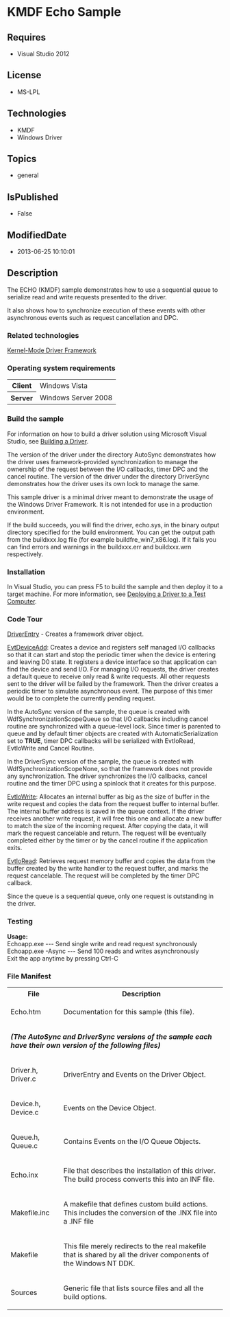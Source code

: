 # KMDF Echo Sample
## Requires
* Visual Studio 2012
## License
* MS-LPL
## Technologies
* KMDF
* Windows Driver
## Topics
* general
## IsPublished
* False
## ModifiedDate
* 2013-06-25 10:10:01
## Description

<div id="mainSection">
<p>The ECHO (KMDF) sample demonstrates how to use a sequential queue to serialize read and write requests presented to the driver.
</p>
<p>It also shows how to synchronize execution of these events with other asynchronous events such as request cancellation and DPC.</p>
<h3>Related technologies</h3>
<a href="http://msdn.microsoft.com/en-us/library/windows/hardware/ff544396">Kernel-Mode Driver Framework</a>
<h3>Operating system requirements</h3>
<table>
<tbody>
<tr>
<th>Client</th>
<td><dt>Windows&nbsp;Vista </dt></td>
</tr>
<tr>
<th>Server</th>
<td><dt>Windows Server&nbsp;2008 </dt></td>
</tr>
</tbody>
</table>
<h3>Build the sample</h3>
<p>For information on how to build a driver solution using Microsoft Visual Studio, see
<a href="http://msdn.microsoft.com/en-us/library/windows/hardware/ff554644">Building a Driver</a>.</p>
<p>The version of the driver under the directory AutoSync demonstrates how the driver uses framework-provided synchronization to manage the ownership of the request between the I/O callbacks, timer DPC and the cancel routine. The version of the driver under
 the directory DriverSync demonstrates how the driver uses its own lock to manage the same.</p>
<p>This sample driver is a minimal driver meant to demonstrate the usage of the Windows Driver Framework. It is not intended for use in a production environment.
</p>
<p>If the build succeeds, you will find the driver, echo.sys, in the binary output directory specified for the build environment. You can get the output path from the buildxxx.log file (for example buildfre_win7_x86.log). If it fails you can find errors and
 warnings in the buildxxx.err and buildxxx.wrn respectively. </p>
<h3><a id="installation"></a><a id="INSTALLATION"></a>Installation</h3>
<p>In Visual Studio, you can press F5 to build the sample and then deploy it to a target machine. For more information, see
<a href="http://msdn.microsoft.com/en-us/library/windows/hardware/hh454834">Deploying a Driver to a Test Computer</a>.</p>
<h3><a id="code_tour"></a><a id="CODE_TOUR"></a>Code Tour</h3>
<p><u>DriverEntry</u> - Creates a framework driver object.</p>
<p><u>EvtDeviceAdd</u>: Creates a device and registers self managed I/O callbacks so that it can start and stop the periodic timer when the device is entering and leaving D0 state. It registers a device interface so that application can find the device and
 send I/O. For managing I/O requests, the driver creates a default queue to receive only read &amp; write requests. All other requests sent to the driver will be failed by the framework. Then the driver creates a periodic timer to simulate asynchronous event.
 The purpose of this timer would be to complete the currently pending request. </p>
<p>In the AutoSync version of the sample, the queue is created with WdfSynchronizationScopeQueue so that I/O callbacks including cancel routine are synchronized with a queue-level lock. Since timer is parented to queue and by default timer objects are created
 with AutomaticSerialization set to <b>TRUE</b>, timer DPC callbacks will be serialized with EvtIoRead, EvtIoWrite and Cancel Routine.</p>
<p>In the DriverSync version of the sample, the queue is created with WdfSynchronizationScopeNone, so that the framework does not provide any synchronization. The driver synchronizes the I/O callbacks, cancel routine and the timer DPC using a spinlock that
 it creates for this purpose.</p>
<p><u>EvtIoWrite</u>: Allocates an internal buffer as big as the size of buffer in the write request and copies the data from the request buffer to internal buffer. The internal buffer address is saved in the queue context. If the driver receives another write
 request, it will free this one and allocate a new buffer to match the size of the incoming request. After copying the data, it will mark the request cancelable and return. The request will be eventually completed either by the timer or by the cancel routine
 if the application exits.</p>
<p><u>EvtIoRead</u>: Retrieves request memory buffer and copies the data from the buffer created by the write handler to the request buffer, and marks the request cancelable. The request will be completed by the timer DPC callback.</p>
<p>Since the queue is a sequential queue, only one request is outstanding in the driver.
</p>
<h3><a id="testing"></a><a id="TESTING"></a>Testing</h3>
<p></p>
<dl><dt><b>Usage:</b> </dt><dt>Echoapp.exe --- Send single write and read request synchronously </dt><dt>Echoapp.exe -Async --- Send 100 reads and writes asynchronously </dt><dt>Exit the app anytime by pressing Ctrl-C </dt></dl>
<p></p>
<h3><a id="file_manifest"></a><a id="FILE_MANIFEST"></a>File Manifest</h3>
<table>
<tbody>
<tr>
<th>File</th>
<th>Description</th>
</tr>
<tr>
<td>
<p>Echo.htm</p>
</td>
<td>
<p>Documentation for this sample (this file).</p>
</td>
</tr>
<tr>
<td colspan="2">
<p><b><i>(The AutoSync and DriverSync versions of the sample each have their own version of the following files)</i>
</b></p>
</td>
</tr>
<tr>
<td>
<p>Driver.h, Driver.c</p>
</td>
<td>
<p>DriverEntry and Events on the Driver Object.</p>
</td>
</tr>
<tr>
<td>
<p>Device.h, Device.c</p>
</td>
<td>
<p>Events on the Device Object.</p>
</td>
</tr>
<tr>
<td>
<p>Queue.h, Queue.c</p>
</td>
<td>
<p>Contains Events on the I/O Queue Objects.</p>
</td>
</tr>
<tr>
<td>
<p>Echo.inx</p>
</td>
<td>
<p>File that describes the installation of this driver. The build process converts this into an INF file.</p>
</td>
</tr>
<tr>
<td>
<p>Makefile.inc</p>
</td>
<td>
<p>A makefile that defines custom build actions. This includes the conversion of the .INX file into a .INF file</p>
</td>
</tr>
<tr>
<td>
<p>Makefile</p>
</td>
<td>
<p>This file merely redirects to the real makefile that is shared by all the driver components of the Windows NT DDK.</p>
</td>
</tr>
<tr>
<td>
<p>Sources</p>
</td>
<td>
<p>Generic file that lists source files and all the build options.</p>
</td>
</tr>
</tbody>
</table>
</div>
